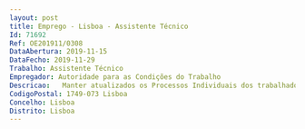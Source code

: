 ```yaml
--- 
layout: post
title: Emprego - Lisboa - Assistente Técnico
Id: 71692
Ref: OE201911/0308
DataAbertura: 2019-11-15
DataFecho: 2019-11-29
Trabalho: Assistente Técnico
Empregador: Autoridade para as Condições do Trabalho
Descricao:   Manter atualizados os Processos Individuais dos trabalhadores com os dados pessoais e profissionais necessários   Realizar o controlo de assiduidade de todos os trabalhadores e remeter atempadamente a informação ao processamento de abonos e descontos   Remeter a informação atualizada à contabilidade para processamento de vencimentos de novos trabalhadores   Elaborar declarações e ofícios relacionadas com o exercício de funções dos trabalhadores   Manter a informação atualizada e organizada em arquivo e na aplicação informática de modo a assegurar o acesso fácil a todas as unidades que necessitem dos dados   Elaborar processos de aposentação para envio à CGA   Tratar da receção e conferência de documentação de despesa de acidentes de trabalho e instruir processos para reembolso dos mesmos.
CodigoPostal: 1749-073 Lisboa
Concelho: Lisboa
Distrito: Lisboa
--- 
```

